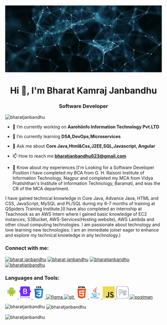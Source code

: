 <p align="center">
  <a href="https://bharatjanbandhu.io">
    <img src="https://github.com/bharatjanbandhu/bharatjanbandhu/blob/main/ThatCanineHorse-mobile.gif" alt="ThatCanineHorse-mobile">
  </a>
</p>

<h1 align="center">Hi 👋, I'm Bharat Kamraj Janbandhu</h1>
<h3 align="center">Software Developer</h3>
<img align="right" alt "coding" width="400" src="https://camo.githubusercontent.com/c1dcb74cc1c1835b1d716f5051499a2814c683c806b15f04b0eba492863703e9/68747470733a2f2f63646e2e6472696262626c652e636f6d2f75736572732f3733303730332f73637265656e73686f74732f363538313234332f6176656e746f2e676966">

<p align="left"> <img src="https://komarev.com/ghpvc/?username=bharatjanbandhu&label=Profile%20views&color=0e75b6&style=flat" alt="bharatjanbandhu" /> </p>

- 🔭 I’m currently working on **Aarohiinfo Information Technology Pvt.LTD**

- 🌱 I’m currently learning **DSA,DevOps,Microservices**

- 💬 Ask me about **Core Java,Html&Css,J2EE,SQL,Javascript, Angular**

- 📫 How to reach me **bharatjanbandhu623@gmail.com**

- 📄 Know about my experiences [I'm Looking for a Software Developer Position 
I have completed my BCA from G. H. Raisoni Institute of Information Technology, Nagpur
and completed my MCA from Vidya Pratishthan's Institute of Information Technology, Baramati, and was the CR of the MCA department.

I have gained technical knowledge in Core Java, Advance Java, HTML and CSS, JavaScript, MySQL and PL/SQL during my 6-7 months of training at QSpiders Training Institute.](I have also completed an internship at Teachnook as an AWS Intern where I gained basic knowledge of EC2 instances, S3Bucket, AWS-Services(Hosting website), AWS Lambda and other cloud computing technologies. 
I am passionate about technology and love learning new technologies. I am an immediate joiner eager to enhance and explore my technical knowledge in any technology.)

<h3 align="left">Connect with me:</h3>
<p align="left">
<a href="https://twitter.com/bharat janbandhu" target="blank"><img align="center" src="https://raw.githubusercontent.com/rahuldkjain/github-profile-readme-generator/master/src/images/icons/Social/twitter.svg" alt="bharat janbandhu" height="30" width="40" /></a>
<a href="https://linkedin.com/in/bharat janbandhu" target="blank"><img align="center" src="https://raw.githubusercontent.com/rahuldkjain/github-profile-readme-generator/master/src/images/icons/Social/linked-in-alt.svg" alt="bharat janbandhu" height="30" width="40" /></a>
<a href="https://instagram.com/bharatjanbandhu" target="blank"><img align="center" src="https://raw.githubusercontent.com/rahuldkjain/github-profile-readme-generator/master/src/images/icons/Social/instagram.svg" alt="bharatjanbandhu" height="30" width="40" /></a>
<a href="https://www.hackerrank.com/bharatjanbandhu" target="blank"><img align="center" src="https://raw.githubusercontent.com/rahuldkjain/github-profile-readme-generator/master/src/images/icons/Social/hackerrank.svg" alt="bharatjanbandhu" height="30" width="40" /></a>
</p>

<h3 align="left">Languages and Tools:</h3>
<p align="left"> <a href="https://developer.android.com" target="_blank" rel="noreferrer"> <img src="https://raw.githubusercontent.com/devicons/devicon/master/icons/android/android-original-wordmark.svg" alt="android" width="40" height="40"/> </a> <a href="https://getbootstrap.com" target="_blank" rel="noreferrer"> <img src="https://raw.githubusercontent.com/devicons/devicon/master/icons/bootstrap/bootstrap-plain-wordmark.svg" alt="bootstrap" width="40" height="40"/> </a> <a href="https://www.w3schools.com/css/" target="_blank" rel="noreferrer"> <img src="https://raw.githubusercontent.com/devicons/devicon/master/icons/css3/css3-original-wordmark.svg" alt="css3" width="40" height="40"/> </a> <a href="https://www.figma.com/" target="_blank" rel="noreferrer"> <img src="https://www.vectorlogo.zone/logos/figma/figma-icon.svg" alt="figma" width="40" height="40"/> </a> <a href="https://git-scm.com/" target="_blank" rel="noreferrer"> <img src="https://www.vectorlogo.zone/logos/git-scm/git-scm-icon.svg" alt="git" width="40" height="40"/> </a> <a href="https://www.w3.org/html/" target="_blank" rel="noreferrer"> <img src="https://raw.githubusercontent.com/devicons/devicon/master/icons/html5/html5-original-wordmark.svg" alt="html5" width="40" height="40"/> </a> <a href="https://www.java.com" target="_blank" rel="noreferrer"> <img src="https://raw.githubusercontent.com/devicons/devicon/master/icons/java/java-original.svg" alt="java" width="40" height="40"/> </a> <a href="https://developer.mozilla.org/en-US/docs/Web/JavaScript" target="_blank" rel="noreferrer"> <img src="https://raw.githubusercontent.com/devicons/devicon/master/icons/javascript/javascript-original.svg" alt="javascript" width="40" height="40"/> </a> <a href="https://www.photoshop.com/en" target="_blank" rel="noreferrer"> <img src="https://raw.githubusercontent.com/devicons/devicon/master/icons/photoshop/photoshop-line.svg" alt="photoshop" width="40" height="40"/> </a> <a href="https://postman.com" target="_blank" rel="noreferrer"> <img src="https://www.vectorlogo.zone/logos/getpostman/getpostman-icon.svg" alt="postman" width="40" height="40"/> </a> </p>

<p><img align="left" src="https://github-readme-stats.vercel.app/api/top-langs?username=bharatjanbandhu&show_icons=true&locale=en&layout=compact" alt="bharatjanbandhu" /></p>

<p>&nbsp;<img align="center" src="https://github-readme-stats.vercel.app/api?username=bharatjanbandhu&show_icons=true&locale=en" alt="bharatjanbandhu" /></p>

<p><img align="center" src="https://github-readme-streak-stats.herokuapp.com/?user=bharatjanbandhu&" alt="bharatjanbandhu" /></p>

